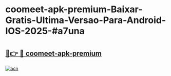# coomeet-apk-premium-Baixar-Gratis-Ultima-Versao-Para-Android-IOS-2025-#a7una

# <h2><a href="https://ainizakaria.my?title=coomeet-apk-premium&ref=24M">🔗👉 🔴 coomeet-apk-premium</a></h2>

[![acn](https://github.com/user-attachments/assets/0f9c940e-d8b0-45ae-aac7-cd30a18b3e1c)](https://ainizakaria.my?title=coomeet-apk-premium&ref=24M)

